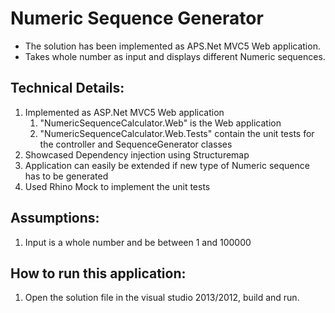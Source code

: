 <h1>Numeric Sequence Generator</h1>
<ul>
<li>The solution has been implemented as APS.Net MVC5 Web application. </li>
<li>Takes whole number as input and displays different Numeric sequences.</li>
</ul>

<h2>Technical Details:</h2>
<ol type="1">
	<li>Implemented as ASP.Net MVC5 Web application
			<ol><li> "NumericSequenceCalculator.Web" is the Web application</li>
			<li>"NumericSequenceCalculator.Web.Tests" contain the unit tests for the controller and SequenceGenerator classes</li></ol></li>
	<li>Showcased Dependency injection using Structuremap</li>
	<li>Application can easily be extended if new type of Numeric sequence has to be generated</li>
	<li>Used Rhino Mock to implement the unit tests</li>
</ol>
<h2>Assumptions:</h2>
	<ol type="1">
	<li>Input is a whole number and be between 1 and 100000</li>
	</ol>

<h2>How to run this application:</h2>
	<ol type="1">
	<li>Open the solution file in the visual studio 2013/2012, build and run.</li>
	</ol>
